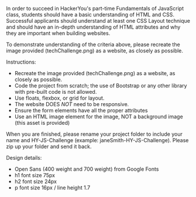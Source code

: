 In order to succeed in HackerYou's part-time Fundamentals of JavaScript class, students should have a basic understanding of HTML and CSS. Successful applicants should understand at least one CSS Layout technique and should have an in-depth understanding of HTML attributes and why they are important when building websites.

To demonstrate understanding of the criteria above, please recreate the image provided (techChallenge.png) as a website, as closely as possible. 

Instructions:
- Recreate the image provided (techChallenge.png) as a website, as closely as possible.
- Code the project from scratch; the use of Bootstrap or any other library with pre-built code is not allowed.
- Use floats, flexbox, or grid for layout. 
- The website DOES *NOT* need to be responsive. 
- Ensure the form elements have all the proper attributes
- Use an HTML image element for the image, NOT a background image (this asset is provided)

When you are finished, please rename your project folder to include your name and HY-JS-Challenge (example: janeSmith-HY-JS-Challenge). Please zip up your folder and send it back.

Design details: 
- Open Sans (400 weight and 700 weight) from Google Fonts
- h1 font size 75px
- h2 font size 24px
- p font size 16px / line height 1.7